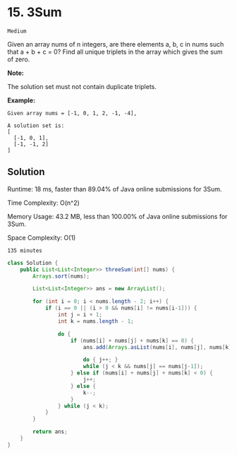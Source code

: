 # 15. 3Sum

`Medium`

Given an array nums of n integers, are there elements a, b, c in nums such that a + b + c = 0? Find all unique triplets in the array which gives the sum of zero.

**Note:**

The solution set must not contain duplicate triplets.

**Example:**

```none
Given array nums = [-1, 0, 1, 2, -1, -4],

A solution set is:
[
  [-1, 0, 1],
  [-1, -1, 2]
]
```

## Solution

Runtime: 18 ms, faster than 89.04% of Java online submissions for 3Sum.

Time Complexity: O(n^2)

Memory Usage: 43.2 MB, less than 100.00% of Java online submissions for 3Sum.

Space Complexity: O(1)

`135 minutes`

```java
class Solution {
    public List<List<Integer>> threeSum(int[] nums) {
        Arrays.sort(nums);

        List<List<Integer>> ans = new ArrayList();

        for (int i = 0; i < nums.length - 2; i++) {
            if (i == 0 || (i > 0 && nums[i] != nums[i-1])) {
                int j = i + 1;
                int k = nums.length - 1;

                do {
                    if (nums[i] + nums[j] + nums[k] == 0) {
                        ans.add(Arrays.asList(nums[i], nums[j], nums[k]));

                        do { j++; }
                        while (j < k && nums[j] == nums[j-1]);
                    } else if (nums[i] + nums[j] + nums[k] < 0) {
                        j++;
                    } else {
                        k--;
                    }
                } while (j < k);
            }
        }

        return ans;
    }
}